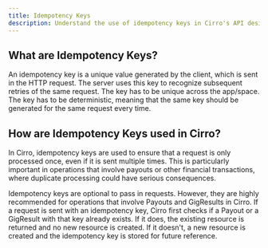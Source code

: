 ```yaml
---
title: Idempotency Keys
description: Understand the use of idempotency keys in Cirro's API design.
---
```


## What are Idempotency Keys?

An idempotency key is a unique value generated by the client, which is sent in the HTTP request. The server uses this key to recognize subsequent retries of the same request. The key has to be unique across the app/space. The key has to be deterministic, meaning that the same key should be generated for the same request every time.

## How are Idempotency Keys used in Cirro?

In Cirro, idempotency keys are used to ensure that a request is only processed once, even if it is sent multiple times. This is particularly important in operations that involve payouts or other financial transactions, where duplicate processing could have serious consequences.

Idempotency keys are optional to pass in requests. However, they are highly recommended for operations that involve Payouts and GigResults in Cirro. If a request is sent with an idempotency key, Cirro first checks if a Payout or a GigResult with that key already exists. If it does, the existing resource is returned and no new resource is created. If it doesn't, a new resource is created and the idempotency key is stored for future reference.
